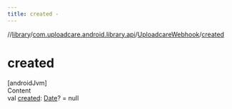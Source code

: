 ```yaml
---
title: created -
---
```

//[library](../../index.md)/[com.uploadcare.android.library.api](../index.md)/[UploadcareWebhook](index.md)/[created](created.md)



# created  
[androidJvm]  
Content  
val [created](created.md): [Date](https://developer.android.com/reference/kotlin/java/util/Date.html)? = null  



